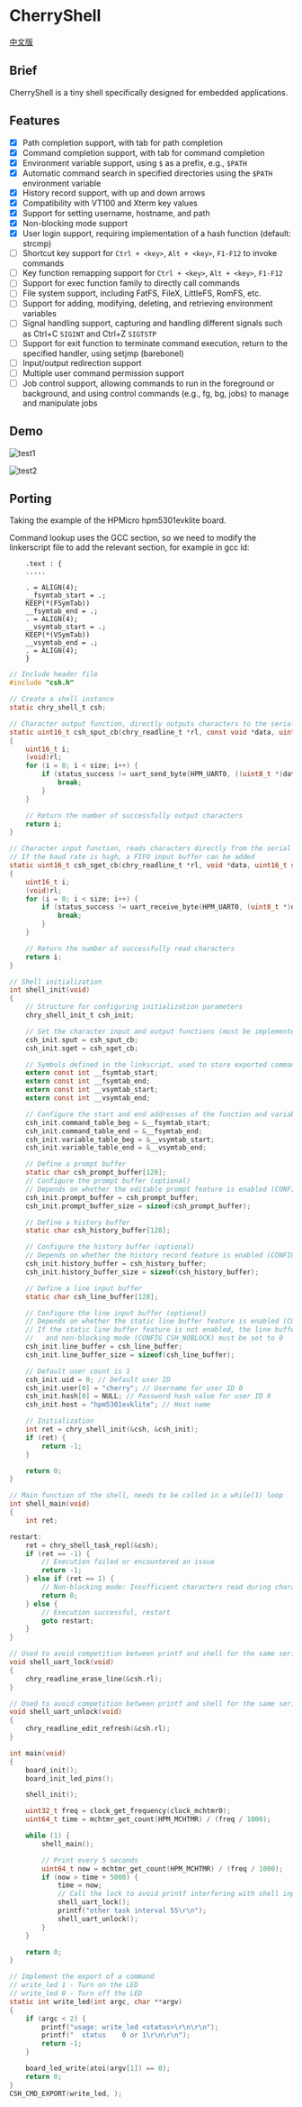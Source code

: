 # CherryShell

[中文版](./README_zh.md)

## Brief

CherryShell is a tiny shell specifically designed for embedded applications.

## Features
- [x] Path completion support, with tab for path completion
- [x] Command completion support, with tab for command completion
- [x] Environment variable support, using `$` as a prefix, e.g., `$PATH`
- [x] Automatic command search in specified directories using the `$PATH` environment variable
- [x] History record support, with up and down arrows
- [x] Compatibility with VT100 and Xterm key values
- [x] Support for setting username, hostname, and path
- [x] Non-blocking mode support
- [x] User login support, requiring implementation of a hash function (default: strcmp)
- [ ] Shortcut key support for `Ctrl + <key>`, `Alt + <key>`, `F1-F12` to invoke commands
- [ ] Key function remapping support for `Ctrl + <key>`, `Alt + <key>`, `F1-F12`
- [ ] Support for exec function family to directly call commands
- [ ] File system support, including FatFS, FileX, LittleFS, RomFS, etc.
- [ ] Support for adding, modifying, deleting, and retrieving environment variables
- [ ] Signal handling support, capturing and handling different signals such as Ctrl+C ``SIGINT`` and Ctrl+Z ``SIGTSTP``
- [ ] Support for exit function to terminate command execution, return to the specified handler, using setjmp (barebonel)
- [ ] Input/output redirection support
- [ ] Multiple user command permission support
- [ ] Job control support, allowing commands to run in the foreground or background, and using control commands (e.g., fg, bg, jobs) to manage and manipulate jobs

## Demo

![test1](./doc/test1.png)

![test2](./doc/test2.png)

## Porting

Taking the example of the HPMicro hpm5301evklite board.

Command lookup uses the GCC section, so we need to modify the linkerscript file to add the relevant section, for example in gcc ld:

```
    .text : {
    .....

    . = ALIGN(4);
    __fsymtab_start = .;
    KEEP(*(FSymTab))
    __fsymtab_end = .;
    . = ALIGN(4);
    __vsymtab_start = .;
    KEEP(*(VSymTab))
    __vsymtab_end = .;
    . = ALIGN(4);
    }

```

``` c
// Include header file
#include "csh.h"

// Create a shell instance
static chry_shell_t csh;

```

``` c
// Character output function, directly outputs characters to the serial port
static uint16_t csh_sput_cb(chry_readline_t *rl, const void *data, uint16_t size)
{
    uint16_t i;
    (void)rl;
    for (i = 0; i < size; i++) {
        if (status_success != uart_send_byte(HPM_UART0, ((uint8_t *)data)[i])) {
            break;
        }
    }

    // Return the number of successfully output characters
    return i;
}

```

``` c
// Character input function, reads characters directly from the serial port
// If the baud rate is high, a FIFO input buffer can be added
static uint16_t csh_sget_cb(chry_readline_t *rl, void *data, uint16_t size)
{
    uint16_t i;
    (void)rl;
    for (i = 0; i < size; i++) {
        if (status_success != uart_receive_byte(HPM_UART0, (uint8_t *)data + i)) {
            break;
        }
    }

    // Return the number of successfully read characters
    return i;
}

```

``` c
// Shell initialization
int shell_init(void)
{
    // Structure for configuring initialization parameters
    chry_shell_init_t csh_init;

    // Set the character input and output functions (must be implemented)
    csh_init.sput = csh_sput_cb;
    csh_init.sget = csh_sget_cb;

    // Symbols defined in the linkscript, used to store exported commands and variables
    extern const int __fsymtab_start;
    extern const int __fsymtab_end;
    extern const int __vsymtab_start;
    extern const int __vsymtab_end;

    // Configure the start and end addresses of the function and variable tables (must be implemented)
    csh_init.command_table_beg = &__fsymtab_start;
    csh_init.command_table_end = &__fsymtab_end;
    csh_init.variable_table_beg = &__vsymtab_start;
    csh_init.variable_table_end = &__vsymtab_end;

    // Define a prompt buffer
    static char csh_prompt_buffer[128];
    // Configure the prompt buffer (optional)
    // Depends on whether the editable prompt feature is enabled (CONFIG_CSH_PROMPTEDIT)
    csh_init.prompt_buffer = csh_prompt_buffer;
    csh_init.prompt_buffer_size = sizeof(csh_prompt_buffer);

    // Define a history buffer
    static char csh_history_buffer[128];

    // Configure the history buffer (optional)
    // Depends on whether the history record feature is enabled (CONFIG_CSH_LNBUFF_STATIC)
    csh_init.history_buffer = csh_history_buffer;
    csh_init.history_buffer_size = sizeof(csh_history_buffer);

    // Define a line input buffer
    static char csh_line_buffer[128];

    // Configure the line input buffer (optional)
    // Depends on whether the static line buffer feature is enabled (CONFIG_CSH_LNBUFF_STATIC)
    // If the static line buffer feature is not enabled, the line buffer will exist on the stack,
    //   and non-blocking mode (CONFIG_CSH_NOBLOCK) must be set to 0
    csh_init.line_buffer = csh_line_buffer;
    csh_init.line_buffer_size = sizeof(csh_line_buffer);

    // Default user count is 1
    csh_init.uid = 0; // Default user ID
    csh_init.user[0] = "cherry"; // Username for user ID 0
    csh_init.hash[0] = NULL; // Password hash value for user ID 0
    csh_init.host = "hpm5301evklite"; // Host name

    // Initialization
    int ret = chry_shell_init(&csh, &csh_init);
    if (ret) {
        return -1;
    }

    return 0;
}

```

``` c
// Main function of the shell, needs to be called in a while(1) loop
int shell_main(void)
{
    int ret;

restart:
    ret = chry_shell_task_repl(&csh);
    if (ret == -1) {
        // Execution failed or encountered an issue
        return -1;
    } else if (ret == 1) {
        // Non-blocking mode: Insufficient characters read during character input, return to perform other user tasks
        return 0;
    } else {
        // Execution successful, restart
        goto restart;
    }
}
```

``` c
// Used to avoid competition between printf and shell for the same serial port, called before printf
void shell_uart_lock(void)
{
    chry_readline_erase_line(&csh.rl);
}

// Used to avoid competition between printf and shell for the same serial port, called after printf
void shell_uart_unlock(void)
{
    chry_readline_edit_refresh(&csh.rl);
}
```

``` c
int main(void)
{
    board_init();
    board_init_led_pins();

    shell_init();

    uint32_t freq = clock_get_frequency(clock_mchtmr0);
    uint64_t time = mchtmr_get_count(HPM_MCHTMR) / (freq / 1000);

    while (1) {
        shell_main();

        // Print every 5 seconds
        uint64_t now = mchtmr_get_count(HPM_MCHTMR) / (freq / 1000);
        if (now > time + 5000) {
            time = now;
            // Call the lock to avoid printf interfering with shell input
            shell_uart_lock();
            printf("other task interval 5S\r\n");
            shell_uart_unlock();
        }
    }

    return 0;
}

```

``` c
// Implement the export of a command
// write_led 1 - Turn on the LED
// write_led 0 - Turn off the LED
static int write_led(int argc, char **argv)
{
    if (argc < 2) {
        printf("usage: write_led <status>\r\n\r\n");
        printf("  status    0 or 1\r\n\r\n");
        return -1;
    }

    board_led_write(atoi(argv[1]) == 0);
    return 0;
}
CSH_CMD_EXPORT(write_led, );

```
